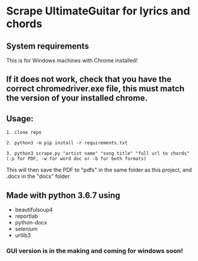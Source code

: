 # Scrape UltimateGuitar for lyrics and chords


## System requirements
This is for Windows machines with Chrome installed!

## If it does not work, check that you have the correct chromedriver.exe file, this must match the version of your installed chrome.

## Usage:
    
    1. clone repo
    
    2. python3 -m pip install -r requirements.txt
    
    3. python3 scrape.py "artist name" "song title" "full url to chords" (-p for PDF, -w for word doc or -b for both formats)

    
This will then save the PDF to "pdfs" in the same folder as this project, and .docx in the "docs" folder.

## Made with python 3.6.7 using
- beautifulsoup4
- reportlab
- python-docx
- selenium
- urllib3

### GUI version is in the making and coming for windows soon!